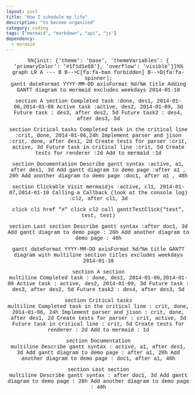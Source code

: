 ```yaml
---
layout: post
title: "How I schedule my life"
description: "to become organized"
category: coding
tags: ["mermaid", "markdown", "api", "js"]
dependency:
  - mermaid
---
```


<div class="mermaid">
%%{init: {'theme': 'base', 'themeVariables': { 'primaryColor': '#1f1d1e88'}, 'overflow': 'visible'}}%%
graph LR
    A --- B
    B-->C[fa:fa-ban forbidden]
    B-->D(fa:fa-spinner);
</div>

<div class="mermaid">
gantt
  dateFormat  YYYY-MM-DD
  axisFormat  %d/%m
  title Adding GANTT diagram to mermaid
  excludes weekdays 2014-01-10
  
  section A section
  Completed task            :done,    des1, 2014-01-06,2014-01-08
  Active task               :active,  des2, 2014-01-09, 3d
  Future task               :         des3, after des2, 5d
  Future task2              :         des4, after des3, 5d
  
  section Critical tasks
  Completed task in the critical line :crit, done, 2014-01-06,24h
  Implement parser and jison          :crit, done, after des1, 2d
  Create tests for parser             :crit, active, 3d
  Future task in critical line        :crit, 5d
  Create tests for renderer           :2d
  Add to mermaid                      :1d
  
  section Documentation
  Describe gantt syntax               :active, a1, after des1, 3d
  Add gantt diagram to demo page      :after a1  , 20h
  Add another diagram to demo page    :doc1, after a1  , 48h
  
  section Clickable
  Visit mermaidjs               :active, cl1, 2014-01-07,2014-01-10
  Calling a Callback (look at the console log) :cl2, after cl1, 3d
  
  click cl1 href "#"
  click cl2 call ganttTestClick("test", test, test)
  
  section Last section
  Describe gantt syntax               :after doc1, 3d
  Add gantt diagram to demo page      : 20h
  Add another diagram to demo page    : 48h
</div>

<div class="mermaid">
gantt
  dateFormat  YYYY-MM-DD
  axisFormat  %d/%m
  title       GANTT diagram with multiline section titles
  excludes    weekdays 2014-01-10

section A section<br>multiline
Completed task : done, des1, 2014-01-06,2014-01-08
Active task : active, des2, 2014-01-09, 3d
Future task : des3, after des2, 5d
Future task2 : des4, after des3, 5d

section Critical tasks<br/>multiline
Completed task in the critical line : crit, done, 2014-01-06, 24h
Implement parser and jison : crit, done, after des1, 2d
Create tests for parser : crit, active, 3d
Future task in critical line : crit, 5d
Create tests for renderer : 2d
Add to mermaid : 1d

section Documentation<br />multiline
Describe gantt syntax : active, a1, after des1, 3d
Add gantt diagram to demo page : after a1, 20h
Add another diagram to demo page : doc1, after a1, 48h

section Last section<br	/>multiline
Describe gantt syntax : after doc1, 3d
Add gantt diagram to demo page : 20h
Add another diagram to demo page : 48h

</div>

<style>
  div.mermaid {
  font-family: 'Courier New', Courier, monospace !important;
  display: block;
  margin-left: auto;
  margin-right: auto;
  text-align: center;
      }
</style>
<script>
    function ganttTestClick(a, b, c){
      console.log("a:", a)
      console.log("b:", b)
      console.log("c:", c)
    }
    function testClick(nodeId) {
      console.log("clicked", nodeId)
      var originalBgColor = document.querySelector('body').style.backgroundColor
      document.querySelector('body').style.backgroundColor = 'yellow'
      setTimeout(function() {
        document.querySelector('body').style.backgroundColor = originalBgColor
      }, 100)
    }
</script>

<script>
$(document).ready(function() {
  mermaid.initialize({
    startOnLoad:true,
    securityLevel: 'strict',
    theme: 'forest'
  });
});
</script>